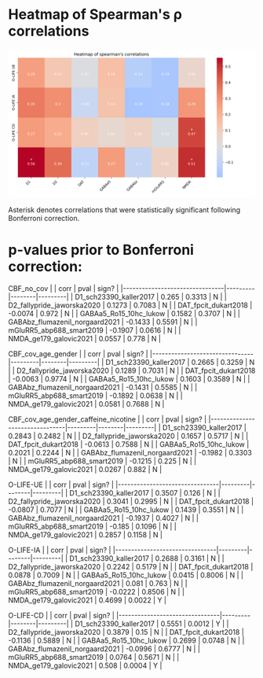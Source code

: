 # Heatmap of Spearman's ρ correlations

<img src="4_figures/heatmap.png"/>

Asterisk denotes correlations that were statistically significant following Bonferroni correction.

# p-values prior to Bonferroni correction:

CBF_no_cov
|                                |    corr |   pval | sign?   |
|--------------------------------|---------|--------|---------|
| D1_sch23390_kaller2017         |  0.265  | 0.3313 | N       |
| D2_fallypride_jaworska2020     |  0.1273 | 0.7083 | N       |
| DAT_fpcit_dukart2018           | -0.0074 | 0.972  | N       |
| GABAa5_Ro15_10hc_lukow         |  0.1582 | 0.3707 | N       |
| GABAbz_flumazenil_norgaard2021 | -0.1433 | 0.5591 | N       |
| mGluRR5_abp688_smart2019       | -0.1907 | 0.0616 | N       |
| NMDA_ge179_galovic2021         |  0.0557 | 0.778  | N       |

CBF_cov_age_gender
|                                |    corr |   pval | sign?   |
|--------------------------------|---------|--------|---------|
| D1_sch23390_kaller2017         |  0.2665 | 0.3259 | N       |
| D2_fallypride_jaworska2020     |  0.1289 | 0.7031 | N       |
| DAT_fpcit_dukart2018           | -0.0063 | 0.9774 | N       |
| GABAa5_Ro15_10hc_lukow         |  0.1603 | 0.3589 | N       |
| GABAbz_flumazenil_norgaard2021 | -0.1431 | 0.5585 | N       |
| mGluRR5_abp688_smart2019       | -0.1892 | 0.0638 | N       |
| NMDA_ge179_galovic2021         |  0.0581 | 0.7688 | N       |

CBF_cov_age_gender_caffeine_nicotine
|                                |    corr |   pval | sign?   |
|--------------------------------|---------|--------|---------|
| D1_sch23390_kaller2017         |  0.2843 | 0.2482 | N       |
| D2_fallypride_jaworska2020     |  0.1657 | 0.5717 | N       |
| DAT_fpcit_dukart2018           | -0.0613 | 0.7588 | N       |
| GABAa5_Ro15_10hc_lukow         |  0.2021 | 0.2244 | N       |
| GABAbz_flumazenil_norgaard2021 | -0.1982 | 0.3303 | N       |
| mGluRR5_abp688_smart2019       | -0.1215 | 0.225  | N       |
| NMDA_ge179_galovic2021         |  0.0267 | 0.882  | N       |

O-LIFE-UE
|                                |    corr |   pval | sign?   |
|--------------------------------|---------|--------|---------|
| D1_sch23390_kaller2017         |  0.3507 | 0.126  | N       |
| D2_fallypride_jaworska2020     |  0.3041 | 0.2995 | N       |
| DAT_fpcit_dukart2018           | -0.0807 | 0.7077 | N       |
| GABAa5_Ro15_10hc_lukow         |  0.1439 | 0.3551 | N       |
| GABAbz_flumazenil_norgaard2021 | -0.1937 | 0.4027 | N       |
| mGluRR5_abp688_smart2019       | -0.185  | 0.1096 | N       |
| NMDA_ge179_galovic2021         |  0.2857 | 0.1158 | N       |

O-LIFE-IA
|                                |    corr |   pval | sign?   |
|--------------------------------|---------|--------|---------|
| D1_sch23390_kaller2017         |  0.2688 | 0.3161 | N       |
| D2_fallypride_jaworska2020     |  0.2242 | 0.5179 | N       |
| DAT_fpcit_dukart2018           |  0.0878 | 0.7009 | N       |
| GABAa5_Ro15_10hc_lukow         |  0.0415 | 0.8006 | N       |
| GABAbz_flumazenil_norgaard2021 |  0.081  | 0.763  | N       |
| mGluRR5_abp688_smart2019       | -0.0222 | 0.8506 | N       |
| NMDA_ge179_galovic2021         |  0.4699 | 0.0022 | Y       |

O-LIFE-CD
|                                |    corr |   pval | sign?   |
|--------------------------------|---------|--------|---------|
| D1_sch23390_kaller2017         |  0.5551 | 0.0012 | Y       |
| D2_fallypride_jaworska2020     |  0.3879 | 0.15   | N       |
| DAT_fpcit_dukart2018           | -0.1136 | 0.5889 | N       |
| GABAa5_Ro15_10hc_lukow         |  0.2699 | 0.0748 | N       |
| GABAbz_flumazenil_norgaard2021 | -0.0996 | 0.6777 | N       |
| mGluRR5_abp688_smart2019       |  0.0764 | 0.5671 | N       |
| NMDA_ge179_galovic2021         |  0.508  | 0.0004 | Y       |